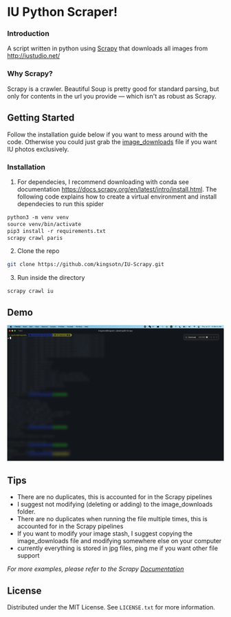 <!-- GETTING STARTED -->
# IU Python Scraper!

### Introduction
A script written in python using <a href="https://github.com/scrapy/scrapy">Scrapy</a> that downloads all images from http://iustudio.net/

### Why Scrapy?

Scrapy is a crawler. Beautiful Soup is pretty good for standard parsing, but only for contents in the url you provide — which isn't as robust as Scrapy.

## Getting Started

Follow the installation guide below if you want to mess around with the code. Otherwise you could just grab the <a href="https://github.com/kingsotn/IU-Scrapy/tree/master/iu_scrape/image_downloads">image_downloads</a> file if you want IU photos exclusively.

### Installation

1. For dependecies, I recommend downloading with conda see documentation https://docs.scrapy.org/en/latest/intro/install.html. The following code explains how to create a virtual environment and install dependecies to run this spider
  ```
  python3 -m venv venv
  source venv/bin/activate
  pip3 install -r requirements.txt
  scrapy crawl paris
  ```
2. Clone the repo
  ```sh
  git clone https://github.com/kingsotn/IU-Scrapy.git
  ```
3. Run inside the directory
  ```sh
  scrapy crawl iu
  ```


## Demo
![](iu-scrape-demo.gif)


<!-- USAGE EXAMPLES -->
## Tips
- There are no duplicates, this is accounted for in the Scrapy pipelines
- I suggest not modifying (deleting or adding) to the image_downloads folder.
- There are no duplicates when running the file multiple times, this is accounted for in the Scrapy pipelines
- If you want to modify your image stash, I suggest copying the image_downloads file and modifying somewhere else on your computer
- currently everything is stored in jpg files, ping me if you want other file support

_For more examples, please refer to the Scrapy [Documentation](https://docs.scrapy.org/en/latest/)_

<!-- LICENSE -->
## License

Distributed under the MIT License. See `LICENSE.txt` for more information.
